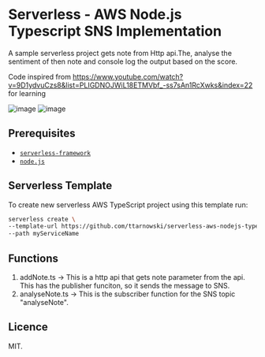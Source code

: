 # Serverless - AWS Node.js Typescript SNS Implementation

A sample serverless project gets note from Http api.The, analyse the sentiment of then note and console log the output based on the score.

Code inspired from https://www.youtube.com/watch?v=9D1ydvuCzs8&list=PLIGDNOJWiL18ETMVbf_-ss7sAn1RcXwks&index=22 for learning

![image](https://user-images.githubusercontent.com/1285344/193191923-d4deed6b-9332-4c03-aadc-c414bd8393b6.png)
![image](https://user-images.githubusercontent.com/1285344/193192035-185bcac9-2a2f-4f13-b7a4-abd2a73c1d95.png)



## Prerequisites

- [`serverless-framework`](https://github.com/serverless/serverless)
- [`node.js`](https://nodejs.org)

## Serverless Template

To create new serverless AWS TypeScript project using this template run:

```bash
serverless create \
--template-url https://github.com/ttarnowski/serverless-aws-nodejs-typescript-v2/tree/main \
--path myServiceName
```

## Functions 

1) addNote.ts -> This is a http api that gets note parameter from the api. This has the publisher funciton, so it sends the message to SNS. 
2) analyseNote.ts -> This is the subscriber function for the SNS topic "analyseNote".


## Licence

MIT.
